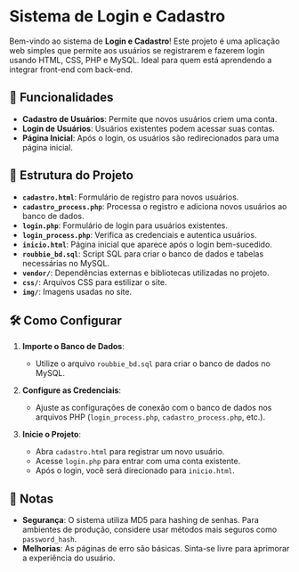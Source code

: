 # Sistema de Login e Cadastro

Bem-vindo ao sistema de **Login e Cadastro**! Este projeto é uma aplicação web simples que permite aos usuários se registrarem e fazerem login usando HTML, CSS, PHP e MySQL. Ideal para quem está aprendendo a integrar front-end com back-end.

## 🚀 Funcionalidades

- **Cadastro de Usuários**: Permite que novos usuários criem uma conta.
- **Login de Usuários**: Usuários existentes podem acessar suas contas.
- **Página Inicial**: Após o login, os usuários são redirecionados para uma página inicial.

## 📁 Estrutura do Projeto

- **`cadastro.html`**: Formulário de registro para novos usuários.
- **`cadastro_process.php`**: Processa o registro e adiciona novos usuários ao banco de dados.
- **`login.php`**: Formulário de login para usuários existentes.
- **`login_process.php`**: Verifica as credenciais e autentica usuários.
- **`inicio.html`**: Página inicial que aparece após o login bem-sucedido.
- **`roubbie_bd.sql`**: Script SQL para criar o banco de dados e tabelas necessárias no MySQL.
- **`vendor/`**: Dependências externas e bibliotecas utilizadas no projeto.
- **`css/`**: Arquivos CSS para estilizar o site.
- **`img/`**: Imagens usadas no site.

## 🛠️ Como Configurar

1. **Importe o Banco de Dados**:
   - Utilize o arquivo `roubbie_bd.sql` para criar o banco de dados no MySQL.

2. **Configure as Credenciais**:
   - Ajuste as configurações de conexão com o banco de dados nos arquivos PHP (`login_process.php`, `cadastro_process.php`, etc.).

3. **Inicie o Projeto**:
   - Abra `cadastro.html` para registrar um novo usuário.
   - Acesse `login.php` para entrar com uma conta existente.
   - Após o login, você será direcionado para `inicio.html`.

## 🚧 Notas

- **Segurança**: O sistema utiliza MD5 para hashing de senhas. Para ambientes de produção, considere usar métodos mais seguros como `password_hash`.
- **Melhorias**: As páginas de erro são básicas. Sinta-se livre para aprimorar a experiência do usuário.
